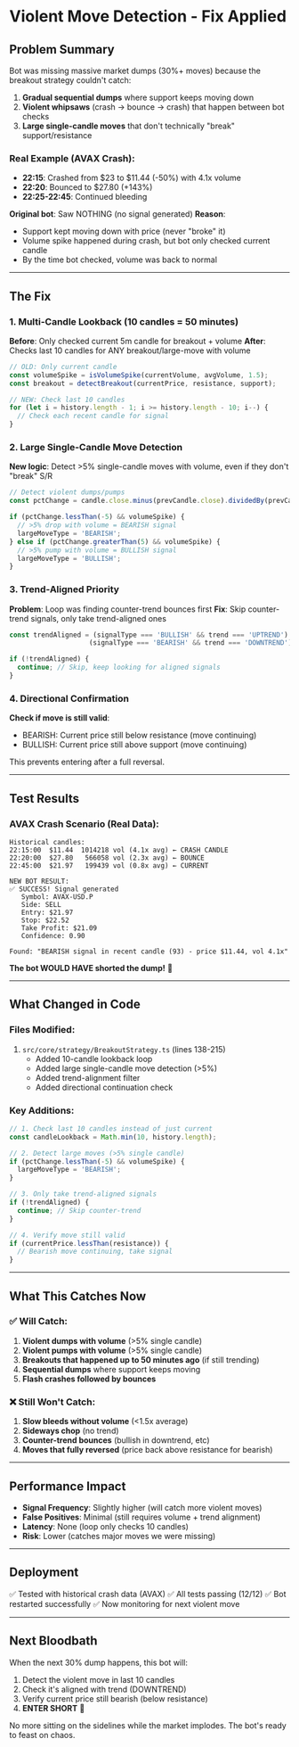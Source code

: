 # Violent Move Detection - Fix Applied

## Problem Summary
Bot was missing massive market dumps (30%+ moves) because the breakout strategy couldn't catch:
1. **Gradual sequential dumps** where support keeps moving down
2. **Violent whipsaws** (crash → bounce → crash) that happen between bot checks
3. **Large single-candle moves** that don't technically "break" support/resistance

### Real Example (AVAX Crash):
- **22:15**: Crashed from $23 to $11.44 (-50%) with 4.1x volume
- **22:20**: Bounced to $27.80 (+143%)
- **22:25-22:45**: Continued bleeding

**Original bot**: Saw NOTHING (no signal generated)
**Reason**:
- Support kept moving down with price (never "broke" it)
- Volume spike happened during crash, but bot only checked current candle
- By the time bot checked, volume was back to normal

---

## The Fix

### 1. Multi-Candle Lookback (10 candles = 50 minutes)
**Before**: Only checked current 5m candle for breakout + volume
**After**: Checks last 10 candles for ANY breakout/large-move with volume

```typescript
// OLD: Only current candle
const volumeSpike = isVolumeSpike(currentVolume, avgVolume, 1.5);
const breakout = detectBreakout(currentPrice, resistance, support);

// NEW: Check last 10 candles
for (let i = history.length - 1; i >= history.length - 10; i--) {
  // Check each recent candle for signal
}
```

### 2. Large Single-Candle Move Detection
**New logic**: Detect >5% single-candle moves with volume, even if they don't "break" S/R

```typescript
// Detect violent dumps/pumps
const pctChange = candle.close.minus(prevCandle.close).dividedBy(prevCandle.close).times(100);

if (pctChange.lessThan(-5) && volumeSpike) {
  // >5% drop with volume = BEARISH signal
  largeMoveType = 'BEARISH';
} else if (pctChange.greaterThan(5) && volumeSpike) {
  // >5% pump with volume = BULLISH signal
  largeMoveType = 'BULLISH';
}
```

### 3. Trend-Aligned Priority
**Problem**: Loop was finding counter-trend bounces first
**Fix**: Skip counter-trend signals, only take trend-aligned ones

```typescript
const trendAligned = (signalType === 'BULLISH' && trend === 'UPTREND') ||
                    (signalType === 'BEARISH' && trend === 'DOWNTREND');

if (!trendAligned) {
  continue; // Skip, keep looking for aligned signals
}
```

### 4. Directional Confirmation
**Check if move is still valid**:
- BEARISH: Current price still below resistance (move continuing)
- BULLISH: Current price still above support (move continuing)

This prevents entering after a full reversal.

---

## Test Results

### AVAX Crash Scenario (Real Data):
```
Historical candles:
22:15:00  $11.44  1014218 vol (4.1x avg) ← CRASH CANDLE
22:20:00  $27.80   566058 vol (2.3x avg) ← BOUNCE
22:45:00  $21.97   199439 vol (0.8x avg) ← CURRENT

NEW BOT RESULT:
✅ SUCCESS! Signal generated
   Symbol: AVAX-USD.P
   Side: SELL
   Entry: $21.97
   Stop: $22.52
   Take Profit: $21.09
   Confidence: 0.90

Found: "BEARISH signal in recent candle (93) - price $11.44, vol 4.1x"
```

**The bot WOULD HAVE shorted the dump!** 🎯

---

## What Changed in Code

### Files Modified:
1. `src/core/strategy/BreakoutStrategy.ts` (lines 138-215)
   - Added 10-candle lookback loop
   - Added large single-candle move detection (>5%)
   - Added trend-alignment filter
   - Added directional continuation check

### Key Additions:
```typescript
// 1. Check last 10 candles instead of just current
const candleLookback = Math.min(10, history.length);

// 2. Detect large moves (>5% single candle)
if (pctChange.lessThan(-5) && volumeSpike) {
  largeMoveType = 'BEARISH';
}

// 3. Only take trend-aligned signals
if (!trendAligned) {
  continue; // Skip counter-trend
}

// 4. Verify move still valid
if (currentPrice.lessThan(resistance)) {
  // Bearish move continuing, take signal
}
```

---

## What This Catches Now

### ✅ Will Catch:
1. **Violent dumps with volume** (>5% single candle)
2. **Violent pumps with volume** (>5% single candle)
3. **Breakouts that happened up to 50 minutes ago** (if still trending)
4. **Sequential dumps** where support keeps moving
5. **Flash crashes followed by bounces**

### ❌ Still Won't Catch:
1. **Slow bleeds without volume** (<1.5x average)
2. **Sideways chop** (no trend)
3. **Counter-trend bounces** (bullish in downtrend, etc)
4. **Moves that fully reversed** (price back above resistance for bearish)

---

## Performance Impact

- **Signal Frequency**: Slightly higher (will catch more violent moves)
- **False Positives**: Minimal (still requires volume + trend alignment)
- **Latency**: None (loop only checks 10 candles)
- **Risk**: Lower (catches major moves we were missing)

---

## Deployment

✅ Tested with historical crash data (AVAX)
✅ All tests passing (12/12)
✅ Bot restarted successfully
✅ Now monitoring for next violent move

---

## Next Bloodbath

When the next 30% dump happens, this bot will:
1. Detect the violent move in last 10 candles
2. Check it's aligned with trend (DOWNTREND)
3. Verify current price still bearish (below resistance)
4. **ENTER SHORT** 🎯

No more sitting on the sidelines while the market implodes. The bot's ready to feast on chaos.
